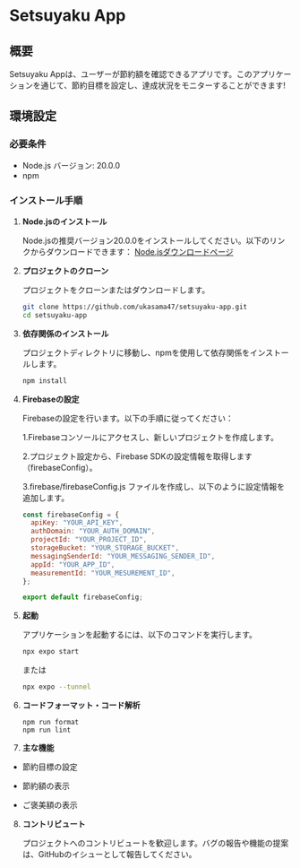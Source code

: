 # Setsuyaku App

## 概要

Setsuyaku Appは、ユーザーが節約額を確認できるアプリです。このアプリケーションを通じて、節約目標を設定し、達成状況をモニターすることができます!

## 環境設定

### 必要条件

- Node.js バージョン: 20.0.0
- npm

### インストール手順

1. **Node.jsのインストール**

   Node.jsの推奨バージョン20.0.0をインストールしてください。以下のリンクからダウンロードできます：
   [Node.jsダウンロードページ](https://nodejs.org/)

2. **プロジェクトのクローン**

   プロジェクトをクローンまたはダウンロードします。

   ```bash
   git clone https://github.com/ukasama47/setsuyaku-app.git 
   cd setsuyaku-app
   ```

3. **依存関係のインストール**

   プロジェクトディレクトリに移動し、npmを使用して依存関係をインストールします。

   ```bash
   npm install
   ```

4. **Firebaseの設定**

   Firebaseの設定を行います。以下の手順に従ってください：

   1.Firebaseコンソールにアクセスし、新しいプロジェクトを作成します。

   2.プロジェクト設定から、Firebase SDKの設定情報を取得します（firebaseConfig）。

   3.firebase/firebaseConfig.js ファイルを作成し、以下のように設定情報を追加します。

   ```javascript
   const firebaseConfig = {
     apiKey: "YOUR_API_KEY",
     authDomain: "YOUR_AUTH_DOMAIN",
     projectId: "YOUR_PROJECT_ID",
     storageBucket: "YOUR_STORAGE_BUCKET",
     messagingSenderId: "YOUR_MESSAGING_SENDER_ID",
     appId: "YOUR_APP_ID",
     measurementId: "YOUR_MESUREMENT_ID",
   };

   export default firebaseConfig;
   ```

5. **起動**

   アプリケーションを起動するには、以下のコマンドを実行します。

   ```bash
   npx expo start
   ```

   または

   ```bash
   npx expo --tunnel
     ```


6. **コードフォーマット・コード解析**

   ```
   npm run format
   npm run lint
   ```

7. **主な機能**

- 節約目標の設定

- 節約額の表示

- ご褒美額の表示

8. **コントリビュート**

   プロジェクトへのコントリビュートを歓迎します。バグの報告や機能の提案は、GitHubのイシューとして報告してください。


